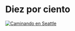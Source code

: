 # Diez por ciento

[![Caminando en Seattle](/images/contents/seattle.jpg "Fotografía de Santiago Zavala")](http://www.flickr.com/photos/dfectuoso17/6860927212/in/set-72157629646637737)
